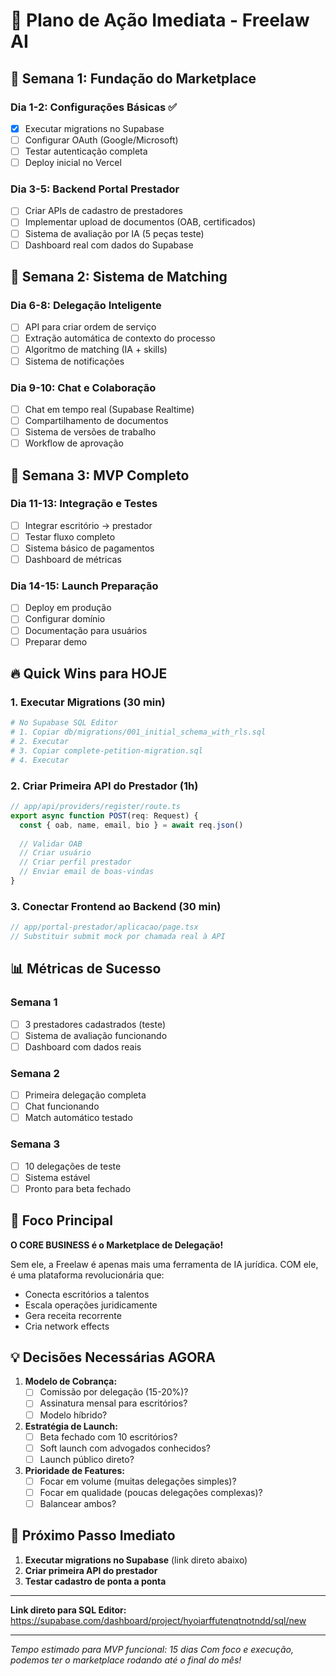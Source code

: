 # 🚀 Plano de Ação Imediata - Freelaw AI

## 📅 Semana 1: Fundação do Marketplace

### Dia 1-2: Configurações Básicas ✅
- [x] Executar migrations no Supabase
- [ ] Configurar OAuth (Google/Microsoft)
- [ ] Testar autenticação completa
- [ ] Deploy inicial no Vercel

### Dia 3-5: Backend Portal Prestador
- [ ] Criar APIs de cadastro de prestadores
- [ ] Implementar upload de documentos (OAB, certificados)
- [ ] Sistema de avaliação por IA (5 peças teste)
- [ ] Dashboard real com dados do Supabase

## 📅 Semana 2: Sistema de Matching

### Dia 6-8: Delegação Inteligente
- [ ] API para criar ordem de serviço
- [ ] Extração automática de contexto do processo
- [ ] Algoritmo de matching (IA + skills)
- [ ] Sistema de notificações

### Dia 9-10: Chat e Colaboração
- [ ] Chat em tempo real (Supabase Realtime)
- [ ] Compartilhamento de documentos
- [ ] Sistema de versões de trabalho
- [ ] Workflow de aprovação

## 📅 Semana 3: MVP Completo

### Dia 11-13: Integração e Testes
- [ ] Integrar escritório → prestador
- [ ] Testar fluxo completo
- [ ] Sistema básico de pagamentos
- [ ] Dashboard de métricas

### Dia 14-15: Launch Preparação
- [ ] Deploy em produção
- [ ] Configurar domínio
- [ ] Documentação para usuários
- [ ] Preparar demo

## 🔥 Quick Wins para HOJE

### 1. Executar Migrations (30 min)
```bash
# No Supabase SQL Editor
# 1. Copiar db/migrations/001_initial_schema_with_rls.sql
# 2. Executar
# 3. Copiar complete-petition-migration.sql
# 4. Executar
```

### 2. Criar Primeira API do Prestador (1h)
```typescript
// app/api/providers/register/route.ts
export async function POST(req: Request) {
  const { oab, name, email, bio } = await req.json()
  
  // Validar OAB
  // Criar usuário
  // Criar perfil prestador
  // Enviar email de boas-vindas
}
```

### 3. Conectar Frontend ao Backend (30 min)
```typescript
// app/portal-prestador/aplicacao/page.tsx
// Substituir submit mock por chamada real à API
```

## 📊 Métricas de Sucesso

### Semana 1
- [ ] 3 prestadores cadastrados (teste)
- [ ] Sistema de avaliação funcionando
- [ ] Dashboard com dados reais

### Semana 2
- [ ] Primeira delegação completa
- [ ] Chat funcionando
- [ ] Match automático testado

### Semana 3
- [ ] 10 delegações de teste
- [ ] Sistema estável
- [ ] Pronto para beta fechado

## 🎯 Foco Principal

**O CORE BUSINESS é o Marketplace de Delegação!**

Sem ele, a Freelaw é apenas mais uma ferramenta de IA jurídica. COM ele, é uma plataforma revolucionária que:
- Conecta escritórios a talentos
- Escala operações juridicamente
- Gera receita recorrente
- Cria network effects

## 💡 Decisões Necessárias AGORA

1. **Modelo de Cobrança:**
   - [ ] Comissão por delegação (15-20%)?
   - [ ] Assinatura mensal para escritórios?
   - [ ] Modelo híbrido?

2. **Estratégia de Launch:**
   - [ ] Beta fechado com 10 escritórios?
   - [ ] Soft launch com advogados conhecidos?
   - [ ] Launch público direto?

3. **Prioridade de Features:**
   - [ ] Focar em volume (muitas delegações simples)?
   - [ ] Focar em qualidade (poucas delegações complexas)?
   - [ ] Balancear ambos?

## 🚦 Próximo Passo Imediato

1. **Executar migrations no Supabase** (link direto abaixo)
2. **Criar primeira API do prestador**
3. **Testar cadastro de ponta a ponta**

---

**Link direto para SQL Editor:**
https://supabase.com/dashboard/project/hyoiarffutenqtnotndd/sql/new

---

*Tempo estimado para MVP funcional: 15 dias*
*Com foco e execução, podemos ter o marketplace rodando até o final do mês!*

